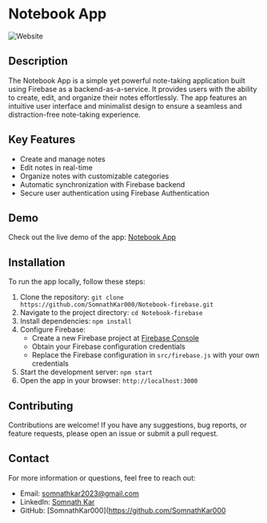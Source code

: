 # Notebook App

![Website](https://github-production-user-asset-6210df.s3.amazonaws.com/108184610/245452955-ddff3de0-e930-420f-b316-bacdbe74dca7.png)

## Description

The Notebook App is a simple yet powerful note-taking application built using Firebase as a backend-as-a-service. It provides users with the ability to create, edit, and organize their notes effortlessly. The app features an intuitive user interface and minimalist design to ensure a seamless and distraction-free note-taking experience.

## Key Features

- Create and manage notes
- Edit notes in real-time
- Organize notes with customizable categories
- Automatic synchronization with Firebase backend
- Secure user authentication using Firebase Authentication

## Demo

Check out the live demo of the app: [Notebook App](https://notebook-firebase-somnath000.vercel.app/)

## Installation

To run the app locally, follow these steps:

1. Clone the repository: `git clone https://github.com/SomnathKar000/Notebook-firebase.git`
2. Navigate to the project directory: `cd Notebook-firebase`
3. Install dependencies: `npm install`
4. Configure Firebase:
   - Create a new Firebase project at [Firebase Console](https://console.firebase.google.com/)
   - Obtain your Firebase configuration credentials
   - Replace the Firebase configuration in `src/firebase.js` with your own credentials
5. Start the development server: `npm start`
6. Open the app in your browser: `http://localhost:3000`

## Contributing

Contributions are welcome! If you have any suggestions, bug reports, or feature requests, please open an issue or submit a pull request.

## Contact

For more information or questions, feel free to reach out:

- Email: somnathkar2023@gmail.com
- LinkedIn: [Somnath Kar](https://www.linkedin.com/in/somnath-kar-aa73aa1a3)
- GitHub: [SomnathKar000](https://github.com/SomnathKar000
